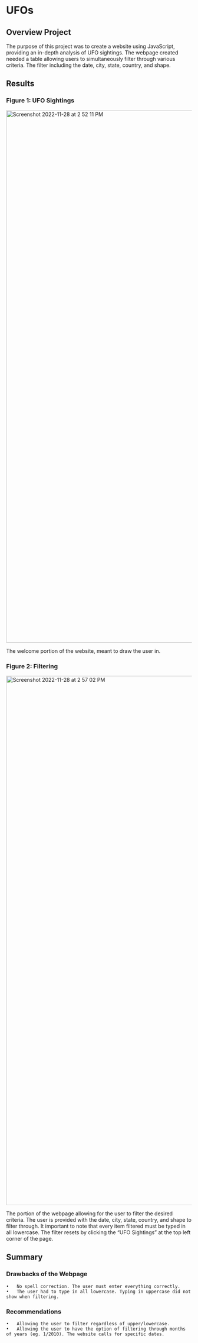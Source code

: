 # UFOs

## Overview Project
The purpose of this project was to create a website using JavaScript, providing an in-depth analysis of UFO sightings. The webpage created needed a table allowing users to simultaneously filter through various criteria. The filter including the date, city, state, country, and shape.
 
## Results

### Figure 1: UFO Sightings
<img width="1440" alt="Screenshot 2022-11-28 at 2 52 11 PM" src="https://user-images.githubusercontent.com/110318652/204374828-c558fe42-446d-48c1-898d-0784fd49ec59.png">

The welcome portion of the website, meant to draw the user in.

### Figure 2: Filtering
<img width="1432" alt="Screenshot 2022-11-28 at 2 57 02 PM" src="https://user-images.githubusercontent.com/110318652/204374826-783cf073-7144-496d-98a8-2e7fba9df454.png">

The portion of the webpage allowing for the user to filter the desired criteria. The user is provided with the date, city, state, country, and shape to filter through. It important to note that every item filtered must be typed in all lowercase. The filter resets by clicking the “UFO Sightings” at the top left corner of the page.

## Summary

### Drawbacks of the Webpage
    •	No spell correction. The user must enter everything correctly.
    •	The user had to type in all lowercase. Typing in uppercase did not show when filtering.

### Recommendations
    •	Allowing the user to filter regardless of upper/lowercase.
    •	Allowing the user to have the option of filtering through months of years (eg. 1/2010). The website calls for specific dates.

